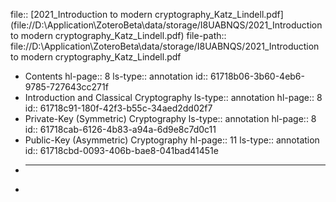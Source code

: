 file:: [2021_Introduction to modern cryptography_Katz_Lindell.pdf](file://D:\Application\ZoteroBeta\data/storage/I8UABNQS/2021_Introduction to modern cryptography_Katz_Lindell.pdf)
file-path:: file://D:\Application\ZoteroBeta\data/storage/I8UABNQS/2021_Introduction to modern cryptography_Katz_Lindell.pdf

- Contents
  hl-page:: 8
  ls-type:: annotation
  id:: 61718b06-3b60-4eb6-9785-727643cc271f
- Introduction and Classical Cryptography
  ls-type:: annotation
  hl-page:: 8
  id:: 61718c91-180f-42f3-b55c-34aed2dd02f7
- Private-Key (Symmetric) Cryptography
  ls-type:: annotation
  hl-page:: 8
  id:: 61718cab-6126-4b83-a94a-6d9e8c7d0c11
- Public-Key (Asymmetric) Cryptography
  hl-page:: 11
  ls-type:: annotation
  id:: 61718cbd-0093-406b-bae8-041bad41451e
-
  ---
-